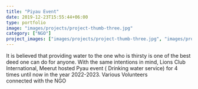 ```yaml
---
title: "Piyau Event"
date: 2019-12-23T15:55:44+06:00
type: portfolio
image: "images/projects/project-thumb-three.jpg"
category: ["NGO"]
project_images: ["images/projects/project-thumb-three.jpg", "images/projects/water-2.jpg"]
---
```


It is believed that providing water to the one who is thirsty is one of the best deed one can do for anyone.
With the same intentions in mind, Lions Club International, Meerut hosted  Pyau event ( Drinking water service) for 4 times until now in the year 2022-2023.
Various Volunteers connected with the NGO